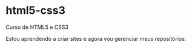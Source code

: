 # html5-css3
 Curso de HTML5 e CSS3

Estou aprendendo a criar sites e agora vou gerenciar meus repositórios.
